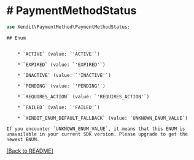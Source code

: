 # # PaymentMethodStatus


```php
use Xendit\PaymentMethod\PaymentMethodStatus;
```

    ## Enum

    
        * `ACTIVE` (value: `'ACTIVE'`)
    
        * `EXPIRED` (value: `'EXPIRED'`)
    
        * `INACTIVE` (value: `'INACTIVE'`)
    
        * `PENDING` (value: `'PENDING'`)
    
        * `REQUIRES_ACTION` (value: `'REQUIRES_ACTION'`)
    
        * `FAILED` (value: `'FAILED'`)
    
        * `XENDIT_ENUM_DEFAULT_FALLBACK` (value: `UNKNOWN_ENUM_VALUE`)

    If you encounter `UNKNOWN_ENUM_VALUE`, it means that this ENUM is unavailable in your current SDK version. Please upgrade to get the newest ENUM.

[[Back to README]](../../README.md)
